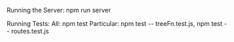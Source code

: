 Running the Server: npm run server

Running Tests:
All: npm test
Particular: npm test -- treeFn.test.js, npm test -- routes.test.js
